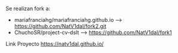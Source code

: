 Se realizan fork a:
- mariafranciahg/mariafranciahg.github.io  -->  https://github.com/NatV1dal/fork2.git
- ChuchoSR/project-cv-dslt --> https://github.com/NatV1dal/fork1

Link Proyecto https://natv1dal.github.io/


